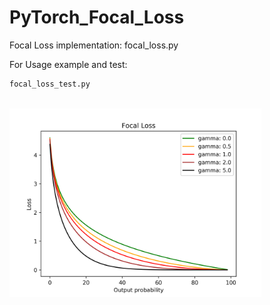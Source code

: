 # PyTorch_Focal_Loss

Focal Loss implementation: focal_loss.py <br/>

For Usage example and test:  
```python
focal_loss_test.py 
```
<br/>




<img src="focal_loss_plot.png" width="80%">
